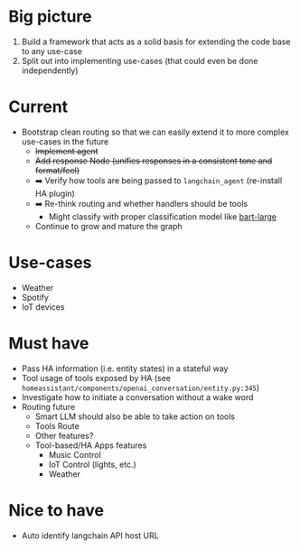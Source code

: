 # Big picture
1. Build a framework that acts as a solid basis for extending the code base to any use-case
2. Split out into implementing use-cases (that could even be done independently)

# Current
- Bootstrap clean routing so that we can easily extend it to more complex use-cases in the future
  - ~~Implement agent~~
  - ~~Add response Node (unifies responses in a consistent tone and format/feel)~~
  - ➡️ Verify how tools are being passed to `langchain_agent` (re-install HA plugin)
  - ➡️ Re-think routing and whether handlers should be tools
    - Might classify with proper classification model like [bart-large](https://huggingface.co/facebook/bart-large-mnli)
  - Continue to grow and mature the graph

# Use-cases
- Weather
- Spotify
- IoT devices

# Must have
- Pass HA information (i.e. entity states) in a stateful way
- Tool usage of tools exposed by HA (see `homeassistant/components/openai_conversation/entity.py:345`)
- Investigate how to initiate a conversation without a wake word
- Routing future
  - Smart LLM should also be able to take action on tools
  - Tools Route
  - Other features?
  - Tool-based/HA Apps features
    - Music Control
    - IoT Control (lights, etc.)
    - Weather

# Nice to have
- Auto identify langchain API host URL
